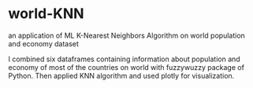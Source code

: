 # world-KNN

an application of ML K-Nearest Neighbors Algorithm on world population and economy dataset

I combined six dataframes containing information about population and economy of most of the countries on world with fuzzywuzzy package of Python. 
Then applied KNN algorithm and used plotly for visualization.
